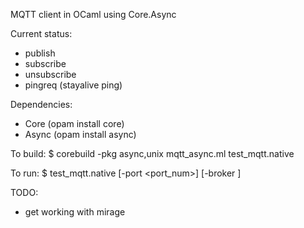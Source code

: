 MQTT client in OCaml using Core.Async

Current status: 

* publish
* subscribe
* unsubscribe
* pingreq (stayalive ping)

Dependencies:
* Core  (opam install core)
* Async (opam install async)

To build:
$ corebuild -pkg async,unix mqtt_async.ml test_mqtt.native

To run:
$ test_mqtt.native [-port <port_num>] [-broker <broker address>]


TODO:
* get working with mirage

